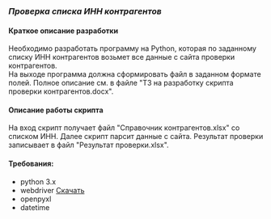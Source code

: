 ### _Проверка списка ИНН контрагентов_

#### Краткое описание разработки

  Необходимо разработать программу на Python, которая по заданному списку ИНН 
контрагентов возьмет все данные с сайта проверки контрагентов.  
На выходе программа должна сформировать файл в заданном формате полей. 
Полное описание см. в файле "ТЗ на разработку скрипта проверки контрагентов.docx".  

#### Описание работы скрипта
  На вход скрипт получает файл "Справочник контрагентов.xlsx" со списком ИНН. Далее скрипт парсит данные с сайта. 
Результат проверки записывает в файл "Результат проверки.xlsx".

#### Требования:
- python 3.x
- webdriver  [Скачать](https://chromedriver.chromium.org/downloads)
- openpyxl
- datetime


